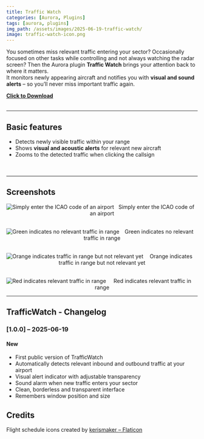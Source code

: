 ```yaml
---
title: Traffic Watch
categories: [Aurora, Plugins]
tags: [aurora, plugins]
img_path: /assets/images/2025-06-19-traffic-watch/
image: traffic-watch-icon.png
---
```


You sometimes miss relevant traffic entering your sector? Occasionally focused on other tasks while controlling and not always watching the radar screen? Then the Aurora plugin **Traffic Watch** brings your attention back to where it matters.  
It monitors newly appearing aircraft and notifies you with **visual and sound alerts** – so you’ll never miss important traffic again.


<b><a href="https://www.christianseiler.de/software/trafficwatch/TrafficWatch.application" download>Click to Download</a></b>
<br>
<br>

---

## Basic features

- Detects newly visible traffic within your range  
- Shows **visual and acoustic alerts** for relevant new aircraft  
- Zooms to the detected traffic when clicking the callsign  
    <br>
    <br>

---

## Screenshots

<p><img src="traffic-watch-dark-gray.png" align="left" alt="Simply enter the ICAO code of an airport"></p>
<div align="center">Simply enter the ICAO code of an airport</div>
<br>

<p><img src="traffic-watch-dark-eddm-green.png" align="left" alt="Green indicates no relevant traffic in range"></p>
<div align="center">Green indicates no relevant traffic in range</div>
<br>

<p><img src="traffic-watch-dark-eddf-inbound-orange.png" align="left" alt="Orange indicates traffic in range but not relevant yet"></p>
<div align="center">Orange indicates traffic in range but not relevant yet</div>
<br>

<p><img src="traffic-watch-dark-eddf-inbound-red.png" align="left" alt="Red indicates relevant traffic in range"></p>
<div align="center">Red indicates relevant traffic in range</div>

---

## TrafficWatch - Changelog

### [1.0.0] – 2025-06-19

#### New

- First public version of TrafficWatch
- Automatically detects relevant inbound and outbound traffic at your airport
- Visual alert indicator with adjustable transparency
- Sound alarm when new traffic enters your sector
- Clean, borderless and transparent interface
- Remembers window position and size  

## Credits
Flight schedule icons created by [kerismaker – Flaticon](https://www.flaticon.com/authors/kerismaker)